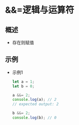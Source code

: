 # &&=逻辑与运算符

## 概述

+ 存在则赋值

## 示例

+ 示例1

  ```js
  let a = 1;
  let b = 0;

  a &&= 2;
  console.log(a); // 2
  // expected output: 2

  b &&= 2;
  console.log(b); // 0
  ```
